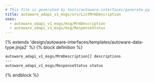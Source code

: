 ```yaml
---
# This file is generated by tools/autoware-interfaces/generate.py
title: autoware_adapi_v1_msgs/srv/ListMrmDescription
uses:
  - autoware_adapi_v1_msgs/msg/MrmDescription
  - autoware_adapi_v1_msgs/msg/ResponseStatus
---
```


{% extends 'design/autoware-interfaces/templates/autoware-data-type.jinja2' %}
{% block definition %}

```txt
autoware_adapi_v1_msgs/MrmDescription[] descriptions
---
autoware_adapi_v1_msgs/ResponseStatus status
```

{% endblock %}
